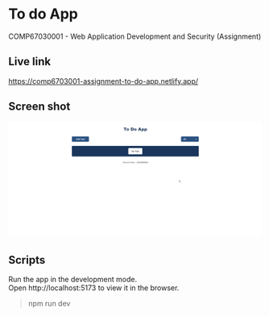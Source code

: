 # To do App

COMP67030001 - Web Application Development and Security (Assignment)

## Live link

https://comp6703001-assignment-to-do-app.netlify.app/

## Screen shot

![Screenshot](https://github.com/vincentyono/To-do-app/blob/master/screenshot.png)

## Scripts

Run the app in the development mode.  
Open http://localhost:5173 to view it in the browser.

> npm run dev
